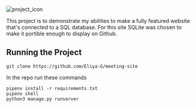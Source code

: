![project_icon](https://drive.google.com/uc?export=view&id=1S_0UNnQOd7p7J2pMK-W1q-tvIFyDbQaj)

This project is to demonstrate my abilities to make a fully featured website that's connected to a SQL database. For this site SQLite was chosen to make it portible enough to display on Github.

## Running the Project

```
git clone https://github.com/Eliya-G/meeting-site
```
In the repo run these commands
```
pipenv install -r requirements.txt
pipenv shell
python3 manage.py runserver
```
